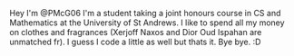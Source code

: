 Hey I'm @PMcG06
I'm a student taking a joint honours course in CS and Mathematics at the University of St Andrews.
I like to spend all my money on clothes and fragrances (Xerjoff Naxos and Dior Oud Ispahan are unmatched fr).
I guess I code a little as well but thats it. 
Bye bye. :D

<!---
PMcG06/PMcG06 is a ✨ special ✨ repository because its `README.md` (this file) appears on your GitHub profile.
You can click the Preview link to take a look at your changes.
--->
